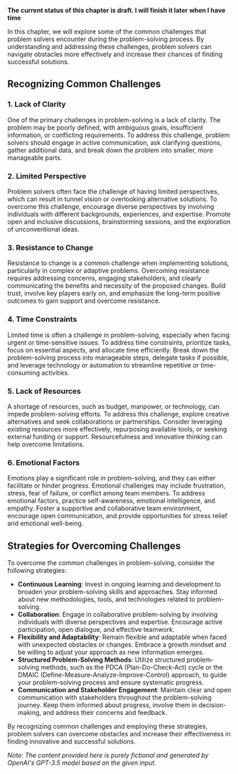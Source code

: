 **The current status of this chapter is draft. I will finish it later when I have time**

In this chapter, we will explore some of the common challenges that problem solvers encounter during the problem-solving process. By understanding and addressing these challenges, problem solvers can navigate obstacles more effectively and increase their chances of finding successful solutions.

Recognizing Common Challenges
-----------------------------

### 1. Lack of Clarity

One of the primary challenges in problem-solving is a lack of clarity. The problem may be poorly defined, with ambiguous goals, insufficient information, or conflicting requirements. To address this challenge, problem solvers should engage in active communication, ask clarifying questions, gather additional data, and break down the problem into smaller, more manageable parts.

### 2. Limited Perspective

Problem solvers often face the challenge of having limited perspectives, which can result in tunnel vision or overlooking alternative solutions. To overcome this challenge, encourage diverse perspectives by involving individuals with different backgrounds, experiences, and expertise. Promote open and inclusive discussions, brainstorming sessions, and the exploration of unconventional ideas.

### 3. Resistance to Change

Resistance to change is a common challenge when implementing solutions, particularly in complex or adaptive problems. Overcoming resistance requires addressing concerns, engaging stakeholders, and clearly communicating the benefits and necessity of the proposed changes. Build trust, involve key players early on, and emphasize the long-term positive outcomes to gain support and overcome resistance.

### 4. Time Constraints

Limited time is often a challenge in problem-solving, especially when facing urgent or time-sensitive issues. To address time constraints, prioritize tasks, focus on essential aspects, and allocate time efficiently. Break down the problem-solving process into manageable steps, delegate tasks if possible, and leverage technology or automation to streamline repetitive or time-consuming activities.

### 5. Lack of Resources

A shortage of resources, such as budget, manpower, or technology, can impede problem-solving efforts. To address this challenge, explore creative alternatives and seek collaborations or partnerships. Consider leveraging existing resources more effectively, repurposing available tools, or seeking external funding or support. Resourcefulness and innovative thinking can help overcome limitations.

### 6. Emotional Factors

Emotions play a significant role in problem-solving, and they can either facilitate or hinder progress. Emotional challenges may include frustration, stress, fear of failure, or conflict among team members. To address emotional factors, practice self-awareness, emotional intelligence, and empathy. Foster a supportive and collaborative team environment, encourage open communication, and provide opportunities for stress relief and emotional well-being.

Strategies for Overcoming Challenges
------------------------------------

To overcome the common challenges in problem-solving, consider the following strategies:

* **Continuous Learning**: Invest in ongoing learning and development to broaden your problem-solving skills and approaches. Stay informed about new methodologies, tools, and technologies related to problem-solving.
* **Collaboration**: Engage in collaborative problem-solving by involving individuals with diverse perspectives and expertise. Encourage active participation, open dialogue, and effective teamwork.
* **Flexibility and Adaptability**: Remain flexible and adaptable when faced with unexpected obstacles or changes. Embrace a growth mindset and be willing to adjust your approach as new information emerges.
* **Structured Problem-Solving Methods**: Utilize structured problem-solving methods, such as the PDCA (Plan-Do-Check-Act) cycle or the DMAIC (Define-Measure-Analyze-Improve-Control) approach, to guide your problem-solving process and ensure systematic progress.
* **Communication and Stakeholder Engagement**: Maintain clear and open communication with stakeholders throughout the problem-solving journey. Keep them informed about progress, involve them in decision-making, and address their concerns and feedback.

By recognizing common challenges and employing these strategies, problem solvers can overcome obstacles and increase their effectiveness in finding innovative and successful solutions.

*Note: The content provided here is purely fictional and generated by OpenAI's GPT-3.5 model based on the given input.*
